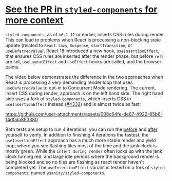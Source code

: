 # [See the PR in `styled-components` for more context](https://github.com/styled-components/styled-components/pull/4332)

`styled-components`, as of `v6.1.12` or earlier, inserts CSS rules during render. This can lead to problems when React is processing a non-blocking state update (related to `React.lazy`, `Suspense`, `startTransition`, or `useDeferredValue`). React 18 introduced a new hook, `useInsertionEffect`, that ensures CSS rules are inserted after the render phase, but before `refs` are set, `useLayoutEffect` and `useEffect` hooks are called, and the browser paints.

The video below demonstrates the difference in the two approaches when React is processing a very demanding render loop that uses `useDeferredValue` to opt-in to Concurrent Mode rendering. The current, insert CSS during render, approach is on the left hand side. The right hand side uses a fork of `styled-components`, which inserts CSS in `useInsertionEffect` instead ([#4332](https://github.com/styled-components/styled-components/pull/4332)) and is almost twice as fast:

https://github.com/user-attachments/assets/008c64fe-de67-4922-85b6-14d0da893380

Both tests are setup to run 4 iterations, you can run the [before](https://concurrent-styled-components.sanity.dev/?layoutTrashing=force&strategy=insert-during-render&maxIterations=4) and [after](https://concurrent-styled-components.sanity.dev/?layoutTrashing=force&strategy=use-insertion-effect&maxIterations=4) yourself to verify.
In addition to finishing 4 iterations the fastest, the `useInsertionEffect` approach has a much more stable render and yield loop, where you see flashing tiles most of the time and the jank clock is mostly green. While the `insert during render` often locks up with the jank clock turning red, and large idle periods where the background render is being blocked and so no tiles are flashing as react render haven't completed yet.
The `useInsertionEffect` variant is tested on a fork of `styled-components`, named `@sanity/styled-components`.
